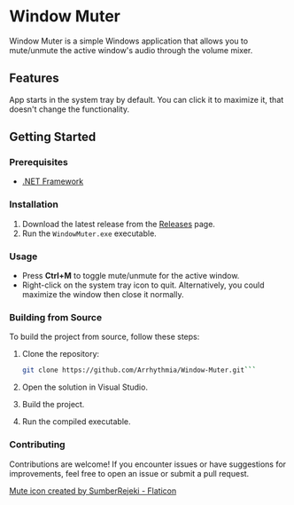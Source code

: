 # Window Muter

Window Muter is a simple Windows application that allows you to mute/unmute the active window's audio through the volume mixer.

## Features
App starts in the system tray by default. You can click it to maximize it, that doesn't change the functionality.

## Getting Started

### Prerequisites

- [.NET Framework](https://dotnet.microsoft.com/download/dotnet-framework)

### Installation

1. Download the latest release from the [Releases](https://github.com/Arrhythmia/Window-Muter/releases) page.
2. Run the `WindowMuter.exe` executable.

### Usage

- Press **Ctrl+M** to toggle mute/unmute for the active window.
- Right-click on the system tray icon to quit. Alternatively, you could maximize the window then close it normally.

### Building from Source

To build the project from source, follow these steps:

1. Clone the repository:

   ```bash 
   git clone https://github.com/Arrhythmia/Window-Muter.git```
2. Open the solution in Visual Studio.
3. Build the project.
4. Run the compiled executable.

### Contributing
Contributions are welcome! If you encounter issues or have suggestions for improvements, feel free to open an issue or submit a pull request.


<a href="https://www.flaticon.com/free-icons/mute" title="mute icons">Mute icon created by SumberRejeki - Flaticon</a>
